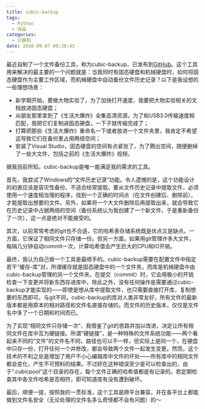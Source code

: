 ```yaml
---
title: cubic-backup
tags:
  - Python
  - 作品
categories:
  - 计算机
date: 2016-09-07 09:39:43
---
```


最近自制了一个文件备份工具，称为cubic-backup，已发布到[GitHub](https://github.com/Smart-Hypercube/cubic-backup)。这个工具用来解决的最主要的一个问题就是：当我同时有固态硬盘和机械硬盘时，如何将固态硬盘作为主要工作区域，而机械硬盘中自动备份文件历史记录？以下是我设想的一些理想场景：

*   新学期开始，要做大物实验了，为了加快打开速度，我要把大物实验相关的文档放进固态硬盘；
*   从朋友那里拿到了《生活大爆炸》全集高清资源，为了和USB3.0传输速度相匹配，我把它们复制进固态硬盘，一下子就传输完成了；
*   打算把那些《生活大爆炸》重命名一下或者放进一个文件夹里，我肯定不希望这导致它们在备份里占用两倍空间；
*   安装了Visual Studio，固态硬盘的空间有点紧张了，为了腾出空间，随便删掉了一些大文件，包括之前的《生活大爆炸》视频。

据我目前所知，cubic-backup是唯一能满足我的需求的工具。

<!--more-->首先，我尝试了Windows的“文件历史记录”功能。令人遗憾的是，这个功能设计的初衷应该是容灾性备份，不适合经常提取。要从文件历史记录中提取文件，必须使用一个速度相当慢的程序，找到一个正确的时间点（在文件创建后、删除前），才能提取出想要的文件。另外，如果将一个大文件删除后再提取出来，就会导致它在历史记录中占据两倍的空间（备份系统认为我创建了一个新文件，于是重新备份了一次），这一点是绝对不能接受的。

其次，以前常常考虑的git也不合适，它的哈希表存储系统既是优点又是缺点。一方面，它保证了相同文件只存储一份。但另一方面，如果用git管理许多大文件，每隔几分钟自动commit一次，计算哈希值会产生巨大的CPU和IO开销。

最终，我认为自己做一个工具是最顺手的。cubic-backup需要在配置文件中指定若干“缓存-库”对，所谓缓存就是固态硬盘中的一个文件夹，而库是机械硬盘中由cubic-backup管理的另一个文件夹。在提交（commit）时，它会用极小的开销检查一下变更并将新东西存进库中。除此之外，没有任何操作是需要通过cubic-backup才能实现的——即使是想从库中提取文件，也只需要直接打开库，复制想要的东西即可。与git不同，cubic-backup的库对人类非常友好，所有文件的最新版本都是用原本的相对路径和文件名直接存储的。而文件的历史版本，仅仅是文件名中多了一个日期和时间而已。

为了实现“相同文件只存储一次”，我借鉴了git的思路并加以改进，决定让所有相同文件在库中互为硬链接。所谓“硬链接”，是一种特殊的文件系统功能——两个看起来不同的“文件”的文件名不同，路径也可以不一样，但实际上是同一个，在硬盘中只存一份，打开任何一个并修改，都会导致两个文件一起发生变更。然而，这个技术的不利之处是增加了用户不小心编辑库中文件的坏处——所有库中的相同文件都会变化，产生不可预料的结果。不过好在这种错误至少是可以检查出的，由于“.cubicpool”这个目录的存在，每个文件正确的哈希值都是有记录的，若定期检查其中各文件哈希是否相符，即可知道库有没有遭到破坏。

最后，顺便一提，按照我的一贯标准，这个工具是跨平台兼容，并在各平台上都能做到文件名安全（无论处理的文件名多么奇怪都不会有问题）的～
